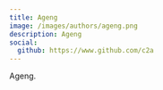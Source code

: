 ```yaml
---
title: Ageng
image: /images/authors/ageng.png
description: Ageng
social:
  github: https://www.github.com/c2a
---
```


Ageng.